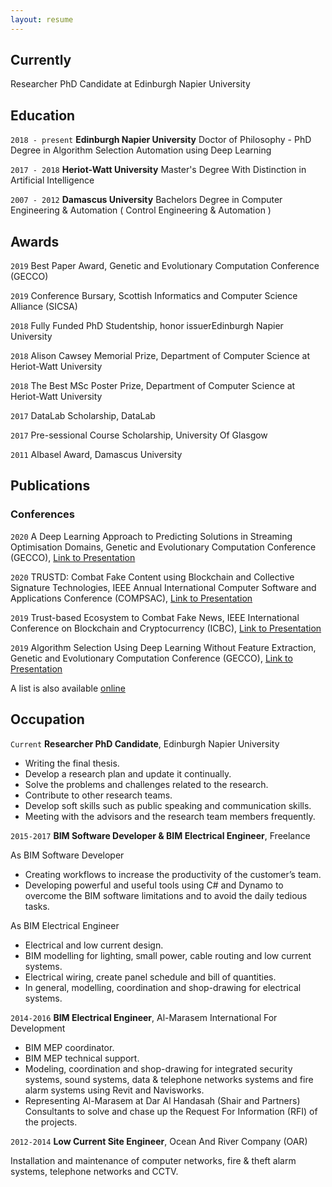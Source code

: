 ```yaml
---
layout: resume
---
```

## Currently

Researcher PhD Candidate at Edinburgh Napier University

## Education

`2018 - present`
__Edinburgh Napier University__
Doctor of Philosophy - PhD Degree in Algorithm Selection Automation using Deep Learning

`2017 - 2018`
__Heriot-Watt University__
Master's Degree With Distinction in Artificial Intelligence

`2007 - 2012`
__Damascus University__
Bachelors Degree in Computer Engineering & Automation ( Control Engineering & Automation )

## Awards

`2019`
Best Paper Award, Genetic and Evolutionary Computation Conference (GECCO) 

`2019`
Conference Bursary, Scottish Informatics and Computer Science Alliance (SICSA) 

`2018`
Fully Funded PhD Studentship, honor issuerEdinburgh Napier University 

`2018`
Alison Cawsey Memorial Prize, Department of Computer Science at Heriot-Watt University

`2018`
The Best MSc Poster Prize, Department of Computer Science at Heriot-Watt University

`2017`
DataLab Scholarship, DataLab 

`2017`
 Pre-sessional Course Scholarship, University Of Glasgow 

`2011`
Albasel Award, Damascus University 


## Publications

<!-- A list is also available [online](https://scholar.google.co.uk/citations?user=LTOTl0YAAAAJ) -->

<!--### Journals-->

### Conferences
`2020`
A Deep Learning Approach to Predicting Solutions in Streaming Optimisation Domains, Genetic and Evolutionary Computation Conference (GECCO), <a href="https://dl.acm.org/doi/10.1145/3377930.3390224">Link to Presentation</a>

`2020`
TRUSTD: Combat Fake Content using Blockchain and Collective Signature Technologies, IEEE Annual International Computer Software and Applications Conference (COMPSAC), <a href="https://ieeexplore.ieee.org/document/9202590">Link to Presentation</a>

`2019`
Trust-based Ecosystem to Combat Fake News, IEEE International Conference on Blockchain and Cryptocurrency (ICBC), <a href="https://ieeexplore.ieee.org/abstract/document/9169435">Link to Presentation</a>

`2019`
Algorithm Selection Using Deep Learning Without Feature Extraction, Genetic and Evolutionary Computation Conference (GECCO), <a href="https://dl.acm.org/doi/10.1145/3321707.3321845">Link to Presentation</a>

A list is also available [online](https://scholar.google.com/citations?user=2KL293gAAAAJ&hl=en&authuser=1)

<!--
### Books-->


<!--
## Presentations-->


## Occupation

`Current`
__Researcher PhD Candidate__, Edinburgh Napier University

- Writing the final thesis.
- Develop a research plan and update it continually.
- Solve the problems and challenges related to the research.
- Contribute to other research teams.
- Develop soft skills such as public speaking and communication skills.
- Meeting with the advisors and the research team members frequently.

`2015-2017`
__BIM Software Developer & BIM Electrical Engineer__, Freelance 

As BIM Software Developer
- Creating workflows to increase the productivity of the customer’s team. 
- Developing powerful and useful tools using C#  and Dynamo to overcome the BIM software limitations and to avoid the daily tedious tasks. 

As BIM Electrical Engineer
- Electrical and low current design.
- BIM modelling for lighting, small power, cable routing and low current systems.
- Electrical wiring, create panel schedule and bill of quantities.
- In general, modelling, coordination and shop-drawing for electrical systems.

`2014-2016`
__BIM Electrical Engineer__, Al-Marasem International For Development 

- BIM MEP coordinator.
- BIM MEP technical support.
- Modeling, coordination and shop-drawing for integrated security systems, sound systems, data & telephone networks systems and fire alarm systems using Revit and Navisworks.
- Representing Al-Marasem at Dar Al Handasah (Shair and Partners) Consultants to solve and chase up the Request For Information (RFI) of the projects.

`2012-2014`
__Low Current Site Engineer__, Ocean And River Company (OAR) 

Installation and maintenance of computer networks, fire & theft alarm systems, telephone networks and CCTV.


<!-- ### Footer

Last updated: December 2020 -->


